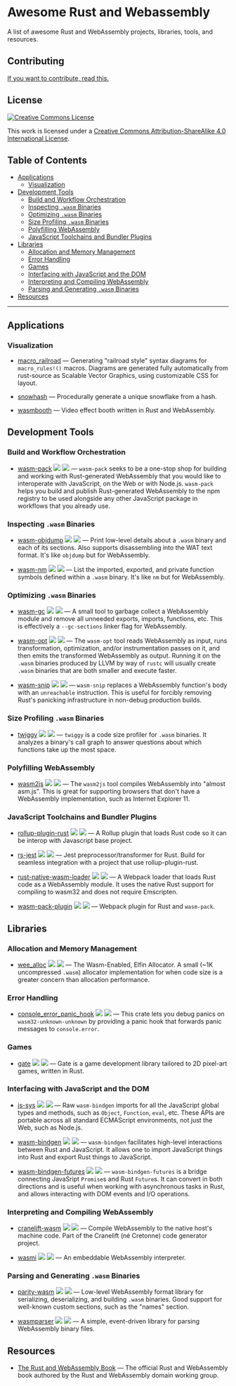<meta charset="utf-8"/>

# Awesome Rust and Webassembly

A list of awesome Rust and WebAssembly projects, libraries, tools, and
resources.

## Contributing

[If you want to contribute, read this.](./CONTRIBUTING.md)

## License

<a rel="license" href="http://creativecommons.org/licenses/by-sa/4.0/">
  <img alt="Creative Commons License" style="border-width:0" src="https://i.creativecommons.org/l/by-sa/4.0/88x31.png" />
</a>

This work is licensed under a <a rel="license"
href="http://creativecommons.org/licenses/by-sa/4.0/">Creative Commons
Attribution-ShareAlike 4.0 International License</a>.

## Table of Contents

<!-- START doctoc generated TOC please keep comment here to allow auto update -->
<!-- DON'T EDIT THIS SECTION, INSTEAD RE-RUN doctoc TO UPDATE -->


- [Applications](#applications)
  - [Visualization](#visualization)
- [Development Tools](#development-tools)
  - [Build and Workflow Orchestration](#build-and-workflow-orchestration)
  - [Inspecting `.wasm` Binaries](#inspecting-wasm-binaries)
  - [Optimizing `.wasm` Binaries](#optimizing-wasm-binaries)
  - [Size Profiling `.wasm` Binaries](#size-profiling-wasm-binaries)
  - [Polyfilling WebAssembly](#polyfilling-webassembly)
  - [JavaScript Toolchains and Bundler Plugins](#javascript-toolchains-and-bundler-plugins)
- [Libraries](#libraries)
  - [Allocation and Memory Management](#allocation-and-memory-management)
  - [Error Handling](#error-handling)
  - [Games](#games)
  - [Interfacing with JavaScript and the DOM](#interfacing-with-javascript-and-the-dom)
  - [Interpreting and Compiling WebAssembly](#interpreting-and-compiling-webassembly)
  - [Parsing and Generating `.wasm` Binaries](#parsing-and-generating-wasm-binaries)
- [Resources](#resources)

<!-- END doctoc generated TOC please keep comment here to allow auto update -->

--------------------------------------------------------------------------------

## Applications

### Visualization

* [macro_railroad](https://github.com/lukaslueg/macro_railroad) —  Generating "railroad style" syntax diagrams for `macro_rules!()` macros. Diagrams are generated fully automatically from rust-source as Scalable Vector Graphics, using customizable CSS for layout.

* [snowhash](https://joshleeb.com/projects/snowhash/) — Procedurally generate a unique snowflake from a hash.

* [wasmbooth](https://github.com/mtharrison/wasmbooth) — Video effect booth written in Rust and WebAssembly.

## Development Tools

### Build and Workflow Orchestration

* [wasm-pack](https://github.com/rustwasm/wasm-pack) [![](https://img.shields.io/crates/v/wasm-pack.svg)](https://crates.io/crates/wasm-pack) [![](https://api.travis-ci.org/rustwasm/wasm-pack.svg?branch=master)](https://travis-ci.org/rustwasm/wasm-pack) — `wasm-pack` seeks to be a one-stop shop for building and working with Rust-generated WebAssembly that you would like to interoperate with JavaScript, on the Web or with Node.js. `wasm-pack` helps you build and publish Rust-generated WebAssembly to the npm registry to be used alongside any other JavaScript package in workflows that you already use.

### Inspecting `.wasm` Binaries

* [wasm-objdump](https://github.com/WebAssembly/wabt) [![](https://img.shields.io/crates/v/wabt.svg)](https://crates.io/crates/wabt) [![](https://api.travis-ci.org/WebAssembly/wabt.svg?branch=master)](https://travis-ci.org/WebAssembly/wabt) — Print low-level details about a `.wasm` binary and each of its sections. Also supports disassembling into the WAT text format. It's like `objdump` but for WebAssembly.

* [wasm-nm](https://github.com/fitzgen/wasm-nm) [![](https://img.shields.io/crates/v/wasm-nm.svg)](https://crates.io/crates/wasm-nm) [![](https://api.travis-ci.org/fitzgen/wasm-nm.svg?branch=master)](https://travis-ci.org/fitzgen/wasm-nm) — List the imported, exported, and private function symbols defined within a `.wasm` binary. It's like `nm` but for WebAssembly.

### Optimizing `.wasm` Binaries

* [wasm-gc](https://github.com/alexcrichton/wasm-gc) [![](https://img.shields.Io/crates/v/wasm-gc.svg)](https://crates.io/crates/wasm-gc) [![](https://api.travis-ci.org/alexcrichton/wasm-gc.svg?branch=master)](https://travis-ci.org/alexcrichton/wasm-gc) — A small tool to garbage collect a WebAssembly module and remove all unneeded exports, imports, functions, etc. This is effectively a `--gc-sections` linker flag for WebAssembly.

* [wasm-opt](https://github.com/WebAssembly/binaryen) [![](https://img.shields.io/crates/v/binaryen.svg)](https://crates.io/crates/binaryen) [![](https://api.travis-ci.org/WebAssembly/binaryen.svg?branch=master)](https://travis-ci.org/WebAssembly/binaryen) — The `wasm-opt` tool reads WebAssembly as input, runs transformation, optimization, and/or instrumentation passes on it, and then emits the transformed WebAssembly as output. Running it on the `.wasm` binaries produced by LLVM by way of `rustc` will usually create `.wasm` binaries that are both smaller and execute faster.

* [wasm-snip](https://github.com/rustwasm/wasm-snip) [![](https://img.shields.io/crates/v/wasm-snip.svg)](https://crates.io/crates/wasm-snip) [![](https://api.travis-ci.org/rustwasm/wasm-snip.svg?branch=master)](https://travis-ci.org/rustwasm/wasm-snip) — `wasm-snip` replaces a WebAssembly function's body with an `unreachable` instruction. This is useful for forcibly removing Rust's panicking infrastructure in non-debug production builds.

### Size Profiling `.wasm` Binaries

* [twiggy](https://github.com/rustwasm/twiggy) [![](https://img.shields.io/crates/v/twiggy.svg)](https://crates.io/crates/twiggy) [![](https://api.travis-ci.org/rustwasm/twiggy.svg?branch=master)](https://travis-ci.org/rustwasm/twiggy) — `twiggy` is a code size profiler for `.wasm` binaries. It analyzes a binary's call graph to answer questions about which functions take up the most space.

### Polyfilling WebAssembly

* [wasm2js](https://github.com/WebAssembly/binaryen) [![](https://img.shields.io/crates/v/binaryen.svg)](https://crates.io/crates/binaryen) [![](https://api.travis-ci.org/WebAssembly/binaryen.svg?branch=master)](https://travis-ci.org/WebAssembly/binaryen) — The `wasm2js` tool compiles WebAssembly into "almost asm.js". This is great for supporting browsers that don't have a WebAssembly implementation, such as Internet Explorer 11.

### JavaScript Toolchains and Bundler Plugins

* [rollup-plugin-rust](https://github.com/DrSensor/rollup-plugin-rust) [![](https://img.shields.io/npm/v/rollup-plugin-rust.svg)](https://www.npmjs.com/package/rollup-plugin-rust) [![](https://img.shields.io/circleci/project/github/DrSensor/rollup-plugin-rust.svg?branch=master)](https://circleci.com/gh/DrSensor/rollup-plugin-rust) — A Rollup plugin that loads Rust code so it can be interop with Javascript base project.

* [rs-jest](https://github.com/DrSensor/rs-jest) [![](https://img.shields.io/npm/v/rs-jest.svg)](https://www.npmjs.com/package/rs-jest) [![](https://img.shields.io/circleci/project/github/DrSensor/rs-jest.svg?branch=master)](https://circleci.com/gh/DrSensor/rs-jest) — Jest preprocessor/transformer for Rust. Build for seamless integration with a project that use rollup-plugin-rust.

* [rust-native-wasm-loader](https://github.com/dflemstr/rust-native-wasm-loader) [![](https://img.shields.io/npm/v/rust-native-wasm-loader.svg)](https://www.npmjs.com/package/rust-native-wasm-loader) [![](https://travis-ci.org/dflemstr/rust-native-wasm-loader.svg?branch=master)](https://travis-ci.org/dflemstr/rust-native-wasm-loader) — A Webpack loader that loads Rust code as a WebAssembly module. It uses the native Rust support for compiling to wasm32 and does not require Emscripten.

* [wasm-pack-plugin](https://github.com/wasm-tool/wasm-pack-plugin) [![](https://img.shields.io/npm/v/@wasm-tool/wasm-pack-plugin.svg)](https://www.npmjs.com/package/@wasm-tool/wasm-pack-plugin) [![](https://api.travis-ci.org/wasm-tool/wasm-pack-plugin.svg?branch=master)](https://travis-ci.org/wasm-tool/wasm-pack-plugin) — Webpack plugin for Rust and `wasm-pack`.

## Libraries

### Allocation and Memory Management

* [wee_alloc](https://github.com/rustwasm/wee_alloc) [![](https://img.shields.io/crates/v/wee_alloc.svg)](https://crates.io/crates/wee_alloc) [![](https://api.travis-ci.org/rustwasm/wee_alloc.svg?branch=master)](https://travis-ci.org/rustwasm/wee_alloc) — The Wasm-Enabled, Elfin Allocator. A small (~1K uncompressed `.wasm`) allocator implementation for when code size is a greater concern than allocation performance.

### Error Handling

* [console_error_panic_hook](https://github.com/rustwasm/console_error_panic_hook) [![](https://img.shields.io/crates/v/console_error_panic_hook.svg)](https://crates.io/crates/console_error_panic_hook) [![](https://api.travis-ci.org/rustwasm/console_error_panic_hook.svg?branch=master)](https://travis-ci.org/rustwasm/console_error_panic_hook) — This crate lets you debug panics on `wasm32-unknown-unknown` by providing a panic hook that forwards panic messages to `console.error`.

### Games

* [gate](https://github.com/SergiusIW/gate) [![](https://img.shields.io/crates/v/gate.svg)](https://crates.io/crates/gate) [![](https://api.travis-ci.org/SergiusIW/gate.svg?branch=master)](https://travis-ci.org/SergiusIW/gate) — Gate is a game development library tailored to 2D pixel-art games, written in Rust.

### Interfacing with JavaScript and the DOM

* [js-sys](https://github.com/rustwasm/js-sys) [![](https://img.shields.io/crates/v/js-sys.svg)](https://crates.io/crates/js-sys) [![](https://api.travis-ci.org/rustwasm/wasm-bindgen.svg?branch=master)](https://travis-ci.org/rustwasm/wasm-bindgen) — Raw `wasm-bindgen` imports for all the JavaScript global types and methods, such as `Object`, `Function`, `eval`, etc. These APIs are portable across all standard ECMAScript environments, not just the Web, such as Node.js.

* [wasm-bindgen](https://github.com/rustwasm/wasm-bindgen) [![](https://img.shields.io/crates/v/wasm-bindgen.svg)](https://crates.io/crates/wasm-bindgen) [![](https://api.travis-ci.org/rustwasm/wasm-bindgen.svg?branch=master)](https://travis-ci.org/rustwasm/wasm-bindgen) — `wasm-bindgen` facilitates high-level interactions between Rust and JavaScript. It allows one to import JavaScript things into Rust and export Rust things to JavaScript.

* [wasm-bindgen-futures](https://github.com/rustwasm/wasm-bindgen-futures) [![](https://img.shields.io/crates/v/wasm-bindgen-futures.svg)](https://crates.io/crates/wasm-bindgen-futures) [![](https://api.travis-ci.org/rustwasm/wasm-bindgen.svg?branch=master)](https://travis-ci.org/rustwasm/wasm-bindgen) — `wasm-bindgen-futures` is a bridge connecting JavaSript `Promise`s and Rust `Future`s. It can convert in both directions and is useful when working with asynchronous tasks in Rust, and allows interacting with DOM events and I/O operations.

### Interpreting and Compiling WebAssembly

* [cranelift-wasm](https://github.com/CraneStation/cranelift-wasm) [![](https://img.shields.io/crates/v/cranelift-wasm.svg)](https://crates.io/crates/cranelift-wasm) [![](https://api.travis-ci.org/CraneStation/cranelift-wasm.svg?branch=master)](https://travis-ci.org/CraneStation/cranelift-wasm) — Compile WebAssembly to the native host's machine code. Part of the Cranelift (né Cretonne) code generator project.

* [wasmi](https://github.com/paritytech/wasmi) [![](https://img.shields.io/crates/v/wasmi.svg)](https://crates.io/crates/wasmi) [![](https://api.travis-ci.org/paritytech/wasmi.svg?branch=master)](https://travis-ci.org/paritytech/wasmi) — An embeddable WebAssembly interpreter.

### Parsing and Generating `.wasm` Binaries

* [parity-wasm](https://github.com/paritytech/parity-wasm) [![](https://img.shields.io/crates/v/parity-wasm.svg)](https://crates.io/crates/parity-wasm) [![](https://api.travis-ci.org/paritytech/parity-wasm.svg?branch=master)](https://travis-ci.org/paritytech/parity-wasm) — Low-level WebAssembly format library for serializing, deserializing, and building `.wasm` binaries. Good support for well-known custom sections, such as the "names" section.

* [wasmparser](https://github.com/yurydelendik/wasmparser) [![](https://img.shields.io/crates/v/wasmparser.svg)](https://crates.io/crates/wasmparser) [![](https://api.travis-ci.org/yurydelendik/wasmparser.svg?branch=master)](https://travis-ci.org/yurydelendik/wasmparser) — A simple, event-driven library for parsing WebAssembly binary files.

## Resources

* [The Rust and WebAssembly Book](https://rustwasm.github.io/book) — The official Rust and WebAssembly book authored by the Rust and WebAssembly domain working group.
